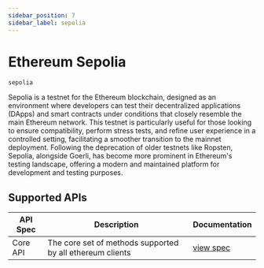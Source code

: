 ```yaml
---
sidebar_position: 7
sidebar_label: sepolia
---
```


# Ethereum Sepolia

`sepolia`

Sepolia is a testnet for the Ethereum blockchain, designed as an environment where developers can test their decentralized applications (DApps) and smart contracts under conditions that closely resemble the main Ethereum network. This testnet is particularly useful for those looking to ensure compatibility, perform stress tests, and refine user experience in a controlled setting, facilitating a smoother transition to the mainnet deployment. Following the deprecation of older testnets like Ropsten, Sepolia, alongside Goerli, has become more prominent in Ethereum's testing landscape, offering a modern and maintained platform for development and testing purposes.

## Supported APIs

| API Spec | Description                                               | Documentation                  |
| -------- | --------------------------------------------------------- | ------------------------------ |
| Core API | The core set of methods supported by all ethereum clients | [view spec](../specs/core-api) |
